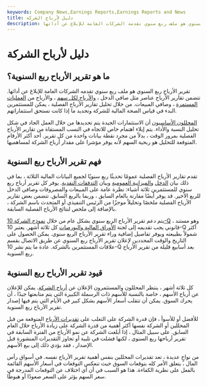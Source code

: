 ```yaml
---
keywords: Company News,Earnings Reports,Earnings Reports and News
title: دليل لأرباح الشركة
description: تقرير الأرباح ربع السنوي هو ملف ربع سنوي تقدمه الشركات العامة للإبلاغ عن أدائها.
---
```


# دليل لأرباح الشركة
## ما هو تقرير الأرباح ربع السنوية؟

تقرير الأرباح ربع السنوي هو ملف ربع سنوي تقدمه الشركات العامة للإبلاغ عن أدائها. تتضمن تقارير الأرباح عناصر مثل صافي الدخل ، [والأرباح لكل سهم](/eps) ، والأرباح من [العمليات المستمرة](/continuingoperations) ، وصافي المبيعات. من خلال تحليل تقارير الأرباح الفصلية ، يمكن للمستثمرين البدء في قياس الصحة المالية للشركة وتحديد ما إذا كانت تستحق استثماراتهم.

[المحللون الأساسيون](/fundamentalanalysis) أن الاستثمارات الجيدة يتم تحديدها من خلال العمل الجاد في شكل تحليل النسبة والأداء. يتم إيلاء اهتمام خاص للاتجاه في النسب المستقاة من تقارير الأرباح الفصلية بمرور الوقت ، بدلاً من مجرد نقطة بيانات واحدة من كل تقرير. أحد أكثر الأرقام المتوقعة للتحليل هو ربحية السهم لأنه يوفر مؤشرا على مقدار أرباح الشركة لمساهميها.

## فهم تقرير الأرباح ربع السنوية

تقدم تقارير الأرباح الفصلية عمومًا تحديثًا ربع سنويًا لجميع البيانات المالية الثلاثة ، بما في ذلك بيان [الدخل](/incomestatement) [والميزانية العمومية](/balancesheet) وبيان [التدفقات النقدية](/cashflowstatement). يوفر كل تقرير أرباح ربع سنوي للمستثمرين ثلاثة أشياء: نظرة عامة على المبيعات والمصروفات وصافي الدخل للربع الأخير. قد يوفر أيضًا مقارنة بالعام السابق ، وربما بالربع السابق. تتضمن بعض تقارير الأرباح الفصلية ملخصًا وتحليلاً موجزًا من الرئيس التنفيذي أو المتحدث باسم الشركة ، بالإضافة إلى ملخص لنتائج الأرباح الفصلية السابقة.

يتم دعم تقرير الأرباح الربع سنوي بشكل عام من خلال [نموذج الشركة 10-Q](/10q) ، وهو مستند قانوني يجب تقديمه إلى لجنة [الأوراق المالية والبورصات](/sec) كل ثلاثة أشهر. يعتبر 10-Q أكثر شمولاً بطبيعته ويوفر تفاصيل إضافية وراء تقرير الأرباح الربع سنوي. يمكن الحصول على التاريخ والوقت المحددين لإعلان تقرير الأرباح ربع السنوي عن طريق الاتصال بقسم علاقات المستثمرين بالشركة. عادة ما يتم نشر 10-Q بعد أسابيع قليلة من تقرير الأرباح ربع السنوية.

## قيود تقرير الأرباح ربع السنوية

كل ثلاثة أشهر ، ينتظر المحللون والمستثمرون الإعلان عن [أرباح الشركة](/earnings). يمكن للإعلان عن أرباح الأسهم ، خاصة بالنسبة للأسهم ذات الرسملة الكبيرة التي يتم متابعتها جيدًا ، أن يحرك السوق. يمكن أن تتقلب أسعار الأسهم بشكل كبير في الأيام التي يتم فيها إصدار تقرير الأرباح ربع السنوية.

للأفضل أو للأسوأ ، فإن قدرة الشركة على التغلب على [تقديرات الأرباح](/earningsestimate) المتوقعة من قبل المحللين أو الشركة نفسها أكثر أهمية من قدرة الشركة على زيادة الأرباح خلال العام السابق. على سبيل المثال ، إذا أبلغت الشركة عن نمو الأرباح من الفترة السابقة في تقرير أرباحها ربع السنوي ، لكنها فشلت في تلبية أو تجاوز التقديرات المنشورة قبل الإصدار ، فقد يؤدي ذلك إلى بيع الأسهم.

من نواحٍ عديدة ، تعد تقديرات المحللين بنفس أهمية تقرير الأرباح نفسه. في أسواق رأس المال ، يتعلق الأمر كله بتوقعات السوق حيث تنعكس التوقعات في أسعار الأسهم القائمة بالفعل على نظرية الكفاءة. هذا هو السبب في أن أي اختلاف عن التوقعات المدرجة في سعر السهم يؤثر على السعر صعودًا أو هبوطًا.

